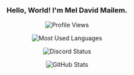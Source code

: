 <h3 align="center">Hello, World! I'm Mel David Mailem.</h3>

<p align="center">
  <img src="https://komarev.com/ghpvc/?username=meruuuuooo&label=Profile%20views&color=0e75b6&style=flat" alt="Profile Views">
</p>

<p align="center"> 
  <img alt="Most Used Languages" src="https://github-readme-stats.vercel.app/api/top-langs?username=meruuuuooo&show_icons=true&locale=en&layout=compact&theme=github_dark" /> 
</p>

<p align="center">
  <img src="https://lanyard-profile-readme.vercel.app/api/855391289461964822?theme=dark&animated=true&hideDiscrim=true&borderRadius=5px&idleMessage=Probably%20doing%20something%20else..." alt="Discord Status">
</p>


<p align="center"><img alt="GitHub Stats" src="https://github-readme-stats.vercel.app/api?username=meruuuuooo&show_icons=true&locale=en&theme=github_dark" /> </p>








